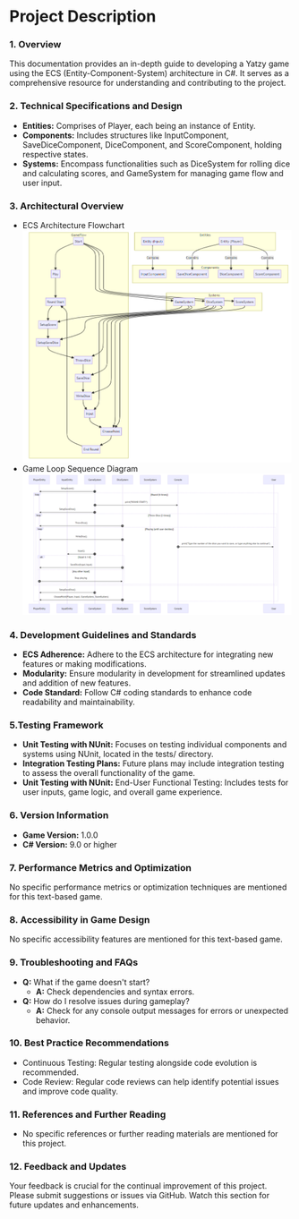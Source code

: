# Project Description
### 1. Overview
This documentation provides an in-depth guide to developing a Yatzy game using the ECS (Entity-Component-System) architecture in C#. It serves as a comprehensive resource for understanding and contributing to the project.

### 2. Technical Specifications and Design
- **Entities:** Comprises of Player, each being an instance of Entity.
- **Components:** Includes structures like InputComponent, SaveDiceComponent, DiceComponent, and ScoreComponent, holding respective states.
- **Systems:** Encompass functionalities such as DiceSystem for rolling dice and calculating scores, and GameSystem for managing game flow and user input.

### 3. Architectural Overview
- ECS Architecture Flowchart
![Flowchart](https://github.com/LeoLundqvist/Yatzy-C-sharp-ECS/blob/master/assets/System_architecture.PNG)
- Game Loop Sequence Diagram
![Flowchart](https://github.com/LeoLundqvist/Yatzy-C-sharp-ECS/blob/master/assets/flowchart.PNG)

### 4. Development Guidelines and Standards
- **ECS Adherence:** Adhere to the ECS architecture for integrating new features or making modifications.
- **Modularity:** Ensure modularity in development for streamlined updates and addition of new features.
- **Code Standard:** Follow C# coding standards to enhance code readability and maintainability.

### 5.Testing Framework
- **Unit Testing with NUnit:** Focuses on testing individual components and systems using NUnit, located in the tests/ directory.
- **Integration Testing Plans:** Future plans may include integration testing to assess the overall functionality of the game.
- **Unit Testing with NUnit:** End-User Functional Testing: Includes tests for user inputs, game logic, and overall game experience.

### 6. Version Information
- **Game Version:** 1.0.0
- **C# Version:** 9.0 or higher

### 7. Performance Metrics and Optimization
No specific performance metrics or optimization techniques are mentioned for this text-based game.

### 8. Accessibility in Game Design
No specific accessibility features are mentioned for this text-based game.

### 9. Troubleshooting and FAQs
- **Q:** What if the game doesn't start?
  - **A:** Check dependencies and syntax errors.
- **Q:** How do I resolve issues during gameplay?
  - **A:** Check for any console output messages for errors or unexpected behavior.

### 10. Best Practice Recommendations
- Continuous Testing: Regular testing alongside code evolution is recommended.
- Code Review: Regular code reviews can help identify potential issues and improve code quality.

### 11. References and Further Reading
- No specific references or further reading materials are mentioned for this project.

### 12. Feedback and Updates
Your feedback is crucial for the continual improvement of this project. Please submit suggestions or issues via GitHub. Watch this section for future updates and enhancements.


[def]: ../assets/UserDocumentation.PNG